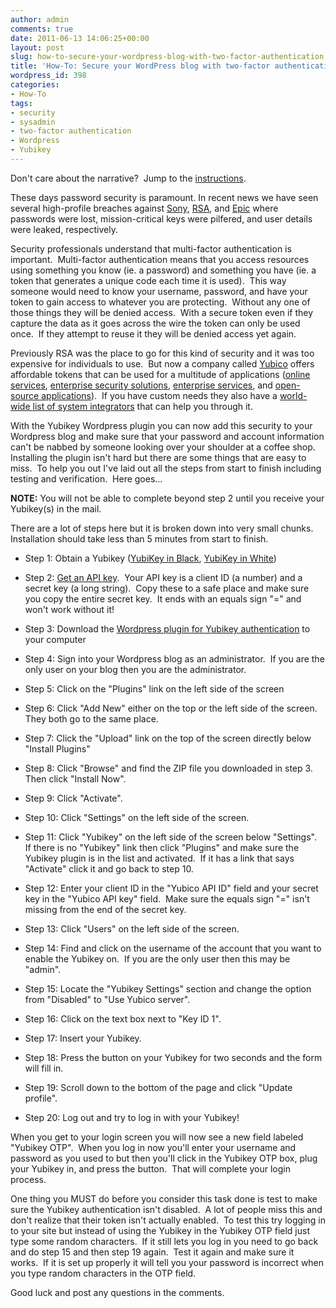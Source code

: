 ```yaml
---
author: admin
comments: true
date: 2011-06-13 14:06:25+00:00
layout: post
slug: how-to-secure-your-wordpress-blog-with-two-factor-authentication
title: 'How-To: Secure your WordPress blog with two-factor authentication'
wordpress_id: 398
categories:
- How-To
tags:
- security
- sysadmin
- two-factor authentication
- Wordpress
- Yubikey
---
```


Don't care about the narrative?  Jump to the [instructions](http://blog.timmattison.com/archives/2011/06/13/how-to-secure-your-wordpress-blog-with-two-factor-authentication/#instructions).

These days password security is paramount.  In recent news we have seen several high-profile breaches against [Sony](http://www.telegraph.co.uk/technology/news/8553979/Sony-hack-private-details-of-million-people-posted-online.html), [RSA](http://www.rsa.com/node.aspx?id=3891), and [Epic](http://www.theregister.co.uk/2011/06/13/games_firm_epic_breach/) where passwords were lost, mission-critical keys were pilfered, and user details were leaked, respectively.

Security professionals understand that multi-factor authentication is important.  Multi-factor authentication means that you access resources using something you know (ie. a password) and something you have (ie. a token that generates a unique code each time it is used).  This way someone would need to know your username, password, and have your token to gain access to whatever you are protecting.  Without any one of those things they will be denied access.  With a secure token even if they capture the data as it goes across the wire the token can only be used once.  If they attempt to reuse it they will be denied access yet again.

Previously RSA was the place to go for this kind of security and it was too expensive for individuals to use.  But now a company called [Yubico](http://yubico.com/) offers affordable tokens that can be used for a multitude of applications ([online services](http://wiki.yubico.com/wiki/index.php/Main_Page/New_Videos/YubiCloud), [enterprise security solutions](http://wiki.yubico.com/wiki/index.php/Main_Page/New_Videos/Enterprisesecuritysolutions), [enterprise services](http://wiki.yubico.com/wiki/index.php/Main_Page/New_Videos/Otherenterprisesolutions), and [open-source applications](http://wiki.yubico.com/wiki/index.php/Main_Page/New_Videos/Opensource)).  If you have custom needs they also have a [world-wide list of system integrators](http://wiki.yubico.com/wiki/index.php/Main_Page/New_Videos/Systemintegrators) that can help you through it.

With the Yubikey Wordpress plugin you can now add this security to your Wordpress blog and make sure that your password and account information can't be nabbed by someone looking over your shoulder at a coffee shop.  Installing the plugin isn't hard but there are some things that are easy to miss.  To help you out I've laid out all the steps from start to finish including testing and verification.  Here goes...


**NOTE:** You will not be able to complete beyond step 2 until you receive your Yubikey(s) in the mail.

There are a lot of steps here but it is broken down into very small chunks.  Installation should take less than 5 minutes from start to finish.



	
  * Step 1: Obtain a Yubikey ([YubiKey in Black](https://store.yubico.com/store/catalog/product_info.php?ref=232&products_id=2&affiliate_banner_id=1), [YubiKey in White](https://store.yubico.com/store/catalog/product_info.php?ref=232&products_id=3&affiliate_banner_id=1))

	
  * Step 2: [Get an API key](https://upgrade.yubico.com/getapikey/).  Your API key is a client ID (a number) and a secret key (a long string).  Copy these to a safe place and make sure you copy the entire secret key.  It ends with an equals sign "=" and won't work without it!

	
  * Step 3: Download the [Wordpress plugin for Yubikey authentication](http://downloads.wordpress.org/plugin/yubikey-plugin.0.94.zip) to your computer

	
  * Step 4: Sign into your Wordpress blog as an administrator.  If you are the only user on your blog then you are the administrator.

	
  * Step 5: Click on the "Plugins" link on the left side of the screen

	
  * Step 6: Click "Add New" either on the top or the left side of the screen.  They both go to the same place.

	
  * Step 7: Click the "Upload" link on the top of the screen directly below "Install Plugins"

	
  * Step 8: Click "Browse" and find the ZIP file you downloaded in step 3.  Then click "Install Now".

	
  * Step 9: Click "Activate".

	
  * Step 10: Click "Settings" on the left side of the screen.

	
  * Step 11: Click "Yubikey" on the left side of the screen below "Settings".  If there is no "Yubikey" link then click "Plugins" and make sure the Yubikey plugin is in the list and activated.  If it has a link that says "Activate" click it and go back to step 10.

	
  * Step 12: Enter your client ID in the "Yubico API ID" field and your secret key in the "Yubico API key" field.  Make sure the equals sign "=" isn't missing from the end of the secret key.

	
  * Step 13: Click "Users" on the left side of the screen.

	
  * Step 14: Find and click on the username of the account that you want to enable the Yubikey on.  If you are the only user then this may be "admin".

	
  * Step 15: Locate the "Yubikey Settings" section and change the option from "Disabled" to "Use Yubico server".

	
  * Step 16: Click on the text box next to "Key ID 1".

	
  * Step 17: Insert your Yubikey.

	
  * Step 18: Press the button on your Yubikey for two seconds and the form will fill in.

	
  * Step 19: Scroll down to the bottom of the page and click "Update profile".

	
  * Step 20: Log out and try to log in with your Yubikey!


When you get to your login screen you will now see a new field labeled "Yubikey OTP".  When you log in now you'll enter your username and password as you used to but then you'll click in the Yubikey OTP box, plug your Yubikey in, and press the button.  That will complete your login process.

One thing you MUST do before you consider this task done is test to make sure the Yubikey authentication isn't disabled.  A lot of people miss this and don't realize that their token isn't actually enabled.  To test this try logging in to your site but instead of using the Yubikey in the Yubikey OTP field just type some random characters.  If it still lets you log in you need to go back and do step 15 and then step 19 again.  Test it again and make sure it works.  If it is set up properly it will tell you your password is incorrect when you type random characters in the OTP field.

Good luck and post any questions in the comments.
